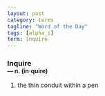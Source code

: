 ```yaml
---
layout: post
category: terms
tagline: "Word of the Day"
tags: [alpha_i]
term: inquire
---
```


<h3>Inquire<br/> <small>&mdash; n. (in<span>&middot;</span>quire)</small></h3>
<p><ol><li>the thin conduit within a pen</li>
</ol></p>
